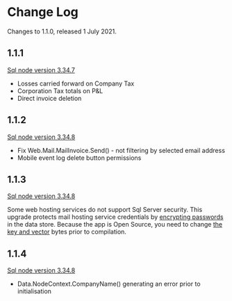 # Change Log

Changes to 1.1.0, released 1 July 2021.

## 1.1.1

[Sql node version 3.34.7](https://github.com/tradecontrol/sqlnode/releases)

- Losses carried forward on Company Tax
- Corporation Tax totals on P&L
- Direct invoice deletion

## 1.1.2

[Sql node version 3.34.8](https://github.com/tradecontrol/sqlnode/releases)

- Fix Web.Mail.MailInvoice.Send() - not filtering by selected email address
- Mobile event log delete button permissions

## 1.1.3

[Sql node version 3.34.8](https://github.com/tradecontrol/sqlnode/releases)

Some web hosting services do not support Sql Server security. This upgrade protects mail hosting service credentials by [encrypting passwords](src/TCWeb/Mail/Encrypt.cs) in the data store. Because the app is Open Source, you need to change [the key and vector](src/TCWeb/Data/NodeSettings.cs) bytes prior to compilation.

## 1.1.4

[Sql node version 3.34.8](https://github.com/tradecontrol/sqlnode/releases)

- Data.NodeContext.CompanyName() generating an error prior to initialisation

